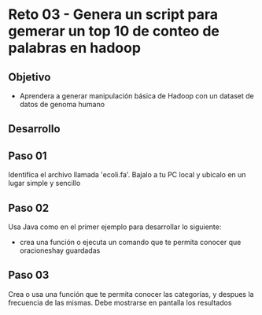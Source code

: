 # Reto 03 - Genera un script para gemerar un top 10 de conteo de palabras en hadoop

## Objetivo

* Aprendera a generar manipulación básica de Hadoop con un dataset de datos de genoma humano

## Desarrollo

## Paso 01

Identifica el archivo llamada 'ecoli.fa'. Bajalo a tu PC local y ubicalo en un lugar simple y sencillo

## Paso 02
Usa Java como en el primer ejemplo para desarrollar lo siguiente:
- crea una función o ejecuta un comando que te permita conocer que oracioneshay guardadas

## Paso 03
Crea o usa una función que te permita conocer las categorías, y despues la frecuencia de las mismas. Debe mostrarse en pantalla los resultados
